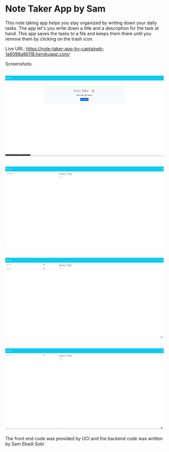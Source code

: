 # Note Taker App by Sam

This note taking app helps you stay organized by writing down your daily tasks.
The app let's you write down a title and a description for the task at hand.
This app saves the tasks to a file and keeps them there until you remove them by clicking on the trash icon.

Live URL: https://note-taker-app-by-captaineb-1a6098a9b118.herokuapp.com/

Screenshots:
## ![screenshot-1](./img/ss1.png)

## ![screenshot-1](./img/ss2.png)

## ![screenshot-1](./img/ss3.png)

## ![screenshot-1](./img/ss4.png)

The front end code was provided by UCI and the backend code was written by Sam Ebadi Sobi